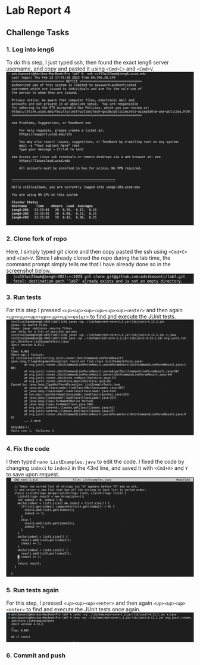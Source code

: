 # Lab Report 4

## Challenge Tasks

### 1. Log into ieng6
To do this step, I just typed ssh, then found the exact ieng6 server username, and copy and pasted it using `<Cmd+C>` and `<Cmd+V`.
![Step1.png](https://raw.githubusercontent.com/advikasonti/cse15l-lab-reports/main/Step1.png)

### 2. Clone fork of repo
Here, I simply typed git clone and then copy pasted the ssh using `<Cmd+C>` and `<Cmd+V`. Since I already cloned the repo during the lab time, the command prompt simply tells me that I have already done so in the screenshot below.
![Step2.png](https://raw.githubusercontent.com/advikasonti/cse15l-lab-reports/main/Step2.png)

### 3. Run tests
For this step I pressed `<up><up><up><up><up><up><enter>` and then again `<up><up><up><up><up><up><enter>` to find and execute the JUnit tests.
![Step3.png](https://raw.githubusercontent.com/advikasonti/cse15l-lab-reports/main/Step3.png)

### 4. Fix the code
I then typed `nano ListExamples.java` to edit the code. I fixed the code by changing `index1` to `index2` in the 43rd line, and saved it with `<Cmd+X>` and `Y` to save upon request.
![Step4.png](https://raw.githubusercontent.com/advikasonti/cse15l-lab-reports/main/Step4.png)

### 5. Run tests again
For this step, I pressed `<up><up><up><enter>` and then again `<up><up><up><enter>` to find and execute the JUnit tests once again.
![Step5.png](https://raw.githubusercontent.com/advikasonti/cse15l-lab-reports/main/Step5.png)

### 6. Commit and push
